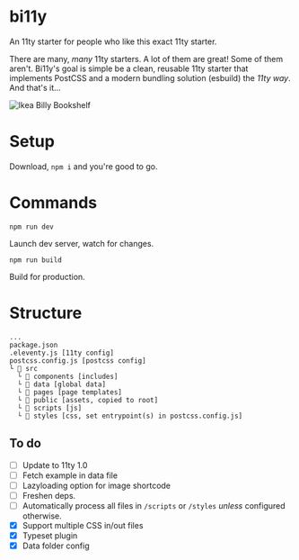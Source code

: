 # bi11y
An 11ty starter for people who like this exact 11ty starter.

There are many, _many_ 11ty starters. A lot of them are great! Some of them aren't. Bi11y's goal is simple be a clean, reusable 11ty starter that implements PostCSS and a modern bundling solution (esbuild) the _11ty way_. And that's it...

![Ikea Billy Bookshelf](https://www.ikea.com/us/en/images/products/billy-bookcase-birch-veneer__0644259_pe702538_s5.jpg?f=xl)

# Setup
Download, `npm i` and you're good to go.

# Commands 
```
npm run dev
```
Launch dev server, watch for changes.

```
npm run build
```
Build for production.

# Structure
```
...
package.json
.eleventy.js [11ty config]
postcss.config.js [postcss config]
└ 📁 src
  └ 📁 components [includes]
  └ 📁 data [global data]
  └ 📁 pages [page templates]
  └ 📁 public [assets, copied to root]
  └ 📁 scripts [js]
  └ 📁 styles [css, set entrypoint(s) in postcss.config.js]
```  

## To do
- [ ] Update to 11ty 1.0
- [ ] Fetch example in data file
- [ ] Lazyloading option for image shortcode
- [ ] Freshen deps.
- [ ] Automatically process all files in `/scripts` or `/styles` _unless_ configured otherwise.
- [x] Support multiple CSS in/out files
- [x] Typeset plugin
- [x] Data folder config
